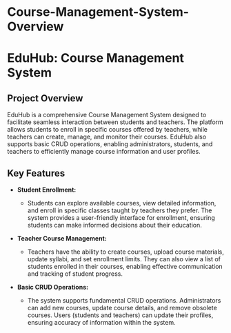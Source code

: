 # Course-Management-System-Overview

# EduHub: Course Management System

## Project Overview
EduHub is a comprehensive Course Management System designed to facilitate seamless interaction between students and teachers. The platform allows students to enroll in specific courses offered by teachers, while teachers can create, manage, and monitor their courses. EduHub also supports basic CRUD operations, enabling administrators, students, and teachers to efficiently manage course information and user profiles.

## Key Features
- **Student Enrollment:**
  - Students can explore available courses, view detailed information, and enroll in specific classes taught by teachers they prefer. The system provides a user-friendly interface for enrollment, ensuring students can make informed decisions about their education.

- **Teacher Course Management:**
  - Teachers have the ability to create courses, upload course materials, update syllabi, and set enrollment limits. They can also view a list of students enrolled in their courses, enabling effective communication and tracking of student progress.

- **Basic CRUD Operations:**
  - The system supports fundamental CRUD operations. Administrators can add new courses, update course details, and remove obsolete courses. Users (students and teachers) can update their profiles, ensuring accuracy of information within the system.
